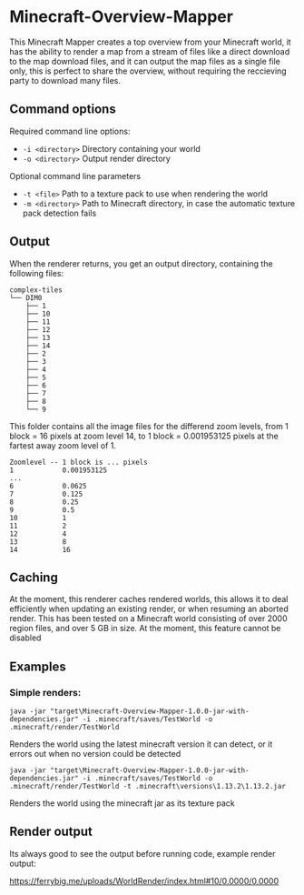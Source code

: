 Minecraft-Overview-Mapper
=========================

This Minecraft Mapper creates a top overview from your Minecraft world, it has the ability to render a map from a stream of files like a direct download to the map download files, and it can output the map files as a single file only, this is perfect to share the overview, without requiring the reccieving party to download many files.

## Command options

Required command line options:

 -  `-i <directory>` Directory containing your world
 -  `-o <directory>` Output render directory

Optional command line parameters

 -  `-t <file>` Path to a texture pack to use when rendering the world
 -  `-m <directory>` Path to Minecraft directory, in case the automatic texture pack detection fails

## Output

When the renderer returns, you get an output directory, containing the following files:

    complex-tiles
    └── DIM0
        ├── 1
        ├── 10
        ├── 11
        ├── 12
        ├── 13
        ├── 14
        ├── 2
        ├── 3
        ├── 4
        ├── 5
        ├── 6
        ├── 7
        ├── 8
        └── 9

This folder contains all the image files for the differend zoom levels, from 1 block = 16 pixels at zoom level 14, to  1 block = 0.001953125 pixels at the fartest away zoom level of 1.

    Zoomlevel -- 1 block is ... pixels
    1            0.001953125
    ...
    6            0.0625
    7            0.125
    8            0.25
    9            0.5
    10           1
    11           2
    12           4
    13           8
    14           16


## Caching

At the moment, this renderer caches rendered worlds, this allows it to deal
efficiently when updating an existing render, or when resuming an aborted render.
This has been tested on a Minecraft world consisting of over 2000 region files,
and over 5 GB in size. At the moment, this feature cannot be disabled

## Examples

### Simple renders:

    java -jar "target\Minecraft-Overview-Mapper-1.0.0-jar-with-dependencies.jar" -i .minecraft/saves/TestWorld -o .minecraft/render/TestWorld

Renders the world using the latest minecraft version it can detect, or it errors out when no version could be detected

    java -jar "target\Minecraft-Overview-Mapper-1.0.0-jar-with-dependencies.jar" -i .minecraft/saves/TestWorld -o .minecraft/render/TestWorld -t .minecraft\versions\1.13.2\1.13.2.jar

Renders the world using the minecraft jar as its texture pack

## Render output

Its always good to see the output before running code, example render output:

https://ferrybig.me/uploads/WorldRender/index.html#10/0.0000/0.0000

